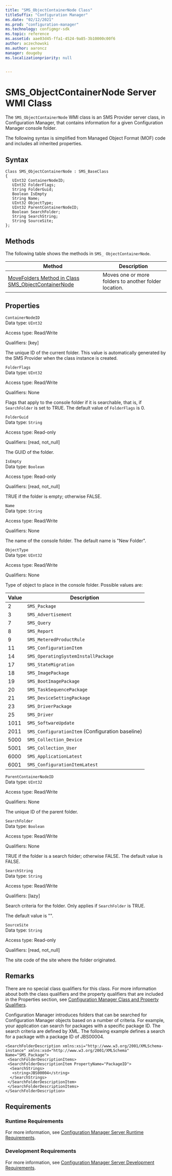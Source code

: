 ```yaml
---
title: "SMS_ObjectContainerNode Class"
titleSuffix: "Configuration Manager"
ms.date: "02/12/2021"
ms.prod: "configuration-manager"
ms.technology: configmgr-sdk
ms.topic: reference
ms.assetid: aae03d45-ffa1-4524-9a85-3b10000c00f6
author: aczechowski
ms.author: aaroncz
manager: dougeby
ms.localizationpriority: null


---
```

# SMS_ObjectContainerNode Server WMI Class
The `SMS_ObjectContainerNode` WMI class is an SMS Provider server class, in Configuration Manager, that contains information for a given Configuration Manager console folder.  

 The following syntax is simplified from Managed Object Format (MOF) code and includes all inherited properties.  

## Syntax  

```  
Class SMS_ObjectContainerNode : SMS_BaseClass  
{  
   UInt32 ContainerNodeID;  
   UInt32 FolderFlags;  
   String FolderGuid;   
   Boolean IsEmpty  
   String Name;  
   UInt32 ObjectType;  
   UInt32 ParentContainerNodeID;  
   Boolean SearchFolder;  
   String SearchString;  
   String SourceSite;  
};  
```  

## Methods  
 The following table shows the methods in `SMS_ ObjectContainerNode`.  

|Method|Description|  
|------------|-----------------|  
|[MoveFolders Method in Class SMS_ObjectContainerNode](../../../../../develop/reference/core/servers/console/movefolders-method-in-class-sms_objectcontainernode.md)|Moves one or more folders to another folder location.|  

## Properties  
 `ContainerNodeID`  
 Data type: `UInt32`  

 Access type: Read/Write  

 Qualifiers: [key]  

 The unique ID of the current folder. This value is automatically generated by the SMS Provider when the class instance is created.  

 `FolderFlags`  
 Data type: `UInt32`  

 Access type: Read/Write  

 Qualifiers: None  

 Flags that apply to the console folder if it is searchable, that is, if `SearchFolder` is set to TRUE. The default value of `FolderFlags` is 0.  

 `FolderGuid`  
 Data type: `String`  

 Access type: Read-only  

 Qualifiers: [read, not_null]  

 The GUID of the folder.  

 `IsEmpty`  
 Data type: `Boolean`  

 Access type: Read-only  

 Qualifiers: [read, not_null]  

 TRUE if the folder is empty; otherwise FALSE.  

 `Name`  
 Data type: `String`  

 Access type: Read/Write  

 Qualifiers: None  

 The name of the console folder. The default name is "New Folder".  

 `ObjectType`  
 Data type: `UInt32`  

 Access type: Read/Write  

 Qualifiers: None  

 Type of object to place in the console folder. Possible values are:  

|Value|Description|  
|-----------|-----------------|  
|2|`SMS_Package`|  
|3|`SMS_Advertisement`|  
|7|`SMS_Query`|  
|8|`SMS_Report`|  
|9|`SMS_MeteredProductRule`|  
|11|`SMS_ConfigurationItem`|  
|14|`SMS_OperatingSystemInstallPackage`|  
|17|`SMS_StateMigration`|  
|18|`SMS_ImagePackage`|  
|19|`SMS_BootImagePackage`|  
|20|`SMS_TaskSequencePackage`|  
|21|`SMS_DeviceSettingPackage`|  
|23|`SMS_DriverPackage`|  
|25|`SMS_Driver`|  
|1011|`SMS_SoftwareUpdate`|  
|2011|`SMS_ConfigurationItem` (Configuration baseline)|  
|5000|`SMS_Collection_Device`|  
|5001|`SMS_Collection_User`|  
|6000|`SMS_ApplicationLatest`|  
|6001|`SMS_ConfigurationItemLatest`|  

 `ParentContainerNodeID`  
 Data type: `UInt32`  

 Access type: Read/Write  

 Qualifiers: None  

 The unique ID of the parent folder.  

 `SearchFolder`  
 Data type: `Boolean`  

 Access type: Read/Write  

 Qualifiers: None  

 TRUE if the folder is a search folder; otherwise FALSE. The default value is FALSE.  

 `SearchString`  
 Data type: `String`  

 Access type: Read/Write  

 Qualifiers: [lazy]  

 Search criteria for the folder. Only applies if `SearchFolder` is TRUE.  

 The default value is "".  

 `SourceSite`  
 Data type: `String`  

 Access type: Read-only  

 Qualifiers: [read, not_null]  

 The site code of the site where the folder originated.  

## Remarks  
 There are no special class qualifiers for this class. For more information about both the class qualifiers and the property qualifiers that are included in the Properties section, see [Configuration Manager Class and Property Qualifiers](../../../../../develop/reference/misc/class-and-property-qualifiers.md).  

 Configuration Manager introduces folders that can be searched for Configuration Manager objects based on a number of criteria. For example, your application can search for packages with a specific package ID. The search criteria are defined by XML. The following example defines a search for a package with a package ID of JBS00004.  

```  
<SearchFolderDescription xmlns:xsi="http://www.w3.org/2001/XMLSchema-instance" xmlns:xsd="http://www.w3.org/2001/XMLSchema" Name="SMS_Package">  
 <SearchFolderDescriptionItems>  
 <SearchFolderDescriptionItem PropertyName="PackageID">  
  <SearchStrings>  
   <string>JBS00004</string>  
  </SearchStrings>   
 </SearchFolderDescriptionItem>  
 </SearchFolderDescriptionItems>  
</SearchFolderDescription>  
```  

## Requirements  

### Runtime Requirements  
 For more information, see [Configuration Manager Server Runtime Requirements](../../../../../develop/core/reqs/server-runtime-requirements.md).  

### Development Requirements  
 For more information, see [Configuration Manager Server Development Requirements](../../../../../develop/core/reqs/server-development-requirements.md).  
